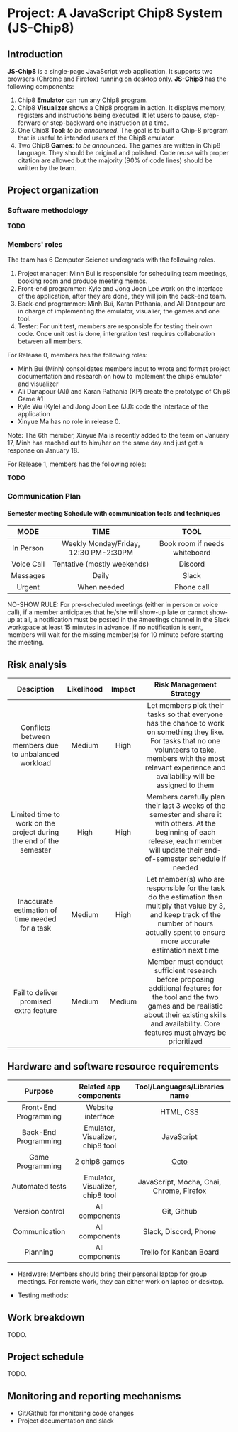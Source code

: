 # Project: A JavaScript Chip8 System (JS-Chip8)

## Introduction 

**JS-Chip8** is a single-page JavaScript web application. It supports two browsers (Chrome and Firefox) running on desktop only. **JS-Chip8** has the following components:

1. Chip8 **Emulator** can run any Chip8 program.
2. Chip8 **Visualizer** shows a Chip8 program in action. It displays memory, registers and instructions being executed. It let users to pause, step-forward or step-backward one instruction at a time.
3. One Chip8 **Tool**: *to be announced*. The goal is to built a Chip-8 program that is useful to intended users of the Chip8 emulator.  
4. Two Chip8 **Games**:  *to be announced*. The games are written in Chip8 language. They should be original and polished. Code reuse with proper citation are allowed but the majority (90% of code lines) should be written by the team.

## Project organization

### Software methodology 

**TODO**

### Members' roles

The team has 6 Computer Science undergrads with the following roles.

1. Project manager: Minh Bui is responsible for scheduling team meetings, booking room and produce meeting memos. 
2. Front-end programmer: Kyle and Jong Joon Lee work on the interface of the application, after they are done, they will join the back-end team.  
3. Back-end programmer: Minh Bui, Karan Pathania, and Ali Danapour are in charge of implementing the emulator, visualier, the games and one tool. 
4. Tester: For unit test, members are responsible for testing their own code. Once unit test is done, intergration test requires collaboration between all members.

For Release 0, members has the following roles:

- Minh Bui (Minh) consolidates members input to wrote and format project documentation and research on how to implement the chip8 emulator and visualizer 
- Ali Danapour (Ali) and Karan Pathania (KP) create the prototype of Chip8 Game #1
- Kyle Wu (Kyle) and Jong Joon Lee (JJ): code the Interface of the application 
- Xinyue Ma has no role in release 0.  

Note: The 6th member, Xinyue Ma is recently added to the team on January 17, Minh has reached out to him/her on the same day and just got a response on January 18. 

For Release 1, members has the following roles:

**TODO**

### Communication Plan 

#### Semester meeting Schedule with communication tools and techniques

|   MODE	|   TIME	|   TOOL|
|:-:	|:-:	|:-:	|
| In Person 	|  Weekly Monday/Friday, 12:30 PM-2:30PM	|   Book room if needs whiteboard	|
|  Voice Call 	|   Tentative (mostly weekends)	|   Discord	|
|  Messages 	|   Daily	|   Slack	|
|  Urgent 	|   When needed	|   Phone call	|

NO-SHOW RULE: For pre-scheduled meetings (either in person or voice call), if a member anticipates that he/she will show-up late or cannot show-up at all, a notification must be posted in the #meetings channel in the Slack workspace at least 15 minutes in advance. If no notification is sent, members will wait for the missing member(s) for 10 minute before starting the meeting. 

## Risk analysis

|   Desciption	|   Likelihood	|   Impact | Risk Management Strategy|
|:-:	|:-:	|:-:	|:-:	|
|Conflicts between members due to unbalanced workload | Medium	| High	| Let members pick their tasks so that everyone has the chance to work on something they like. For tasks that no one volunteers to take, members with the most relevant experience and availability will be assigned to them |
|Limited time to work on the project during the end of the semester 	| High	|High	|Members carefully plan their last 3 weeks of the semester and share it with others. At the beginning of each release, each member will update their end-of-semester schedule if needed   	|
|Inaccurate estimation of time needed for a task |Medium	|High	|Let member(s) who are responsible for the task do the estimation then multiply that value by 3, and keep track of the number of hours actually spent to ensure more accurate estimation next time	|
|Fail to deliver promised extra feature |Medium	| Medium	| Member must conduct sufficient research before proposing additional features for the tool and the two games and be realistic about their existing skills and availability. Core features must always be prioritized|

## Hardware and software resource requirements

|   Purpose	|   Related app components	|   Tool/Languages/Libraries name |
|:-:	|:-:	|:-:	|
|Front-End Programming	| Website interface 	| HTML, CSS 	|
|Back-End Programming | Emulator, Visualizer, chip8 tool 	| JavaScript 	|
|Game Programming | 2 chip8 games	| [Octo](https://github.com/JohnEarnest/Octo)  	|
|Automated tests |Emulator, Visualizer, chip8 tool |  JavaScript, Mocha, Chai, Chrome, Firefox|
|Version control	| All components 	| Git, Github	|
|Communication	| All components 	| Slack, Discord, Phone	|
|Planning	| All components 	| Trello for Kanban Board 	|

- Hardware: Members should bring their personal laptop for group meetings. For remote work, they can either work on laptop or desktop.

- Testing methods: 

## Work breakdown

TODO.

## Project schedule

TODO.

## Monitoring and reporting mechanisms

- Git/Github for monitoring code changes 
- Project documentation and slack 

